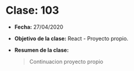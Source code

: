 # Clase: 103

- **Fecha:** 27/04/2020
- **Objetivo de la clase:** React - Proyecto propio.
- **Resumen de la clase:**

  > Continuacion proyecto propio